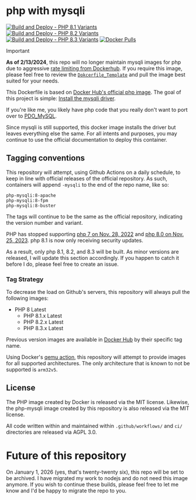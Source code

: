 # php with mysqli

[![Build and Deploy - PHP 8.1 Variants](https://github.com/sohmc/php-mysqli/actions/workflows/build-8-1-image.yml/badge.svg)](https://github.com/sohmc/php-mysqli/actions/workflows/build-8-1-image.yml)
[![Build and Deploy - PHP 8.2 Variants](https://github.com/sohmc/php-mysqli/actions/workflows/build-8-2-image.yml/badge.svg)](https://github.com/sohmc/php-mysqli/actions/workflows/build-8-2-image.yml)
[![Build and Deploy - PHP 8.3 Variants](https://github.com/sohmc/php-mysqli/actions/workflows/build-8-3-image.yml/badge.svg)](https://github.com/sohmc/php-mysqli/actions/workflows/build-8-3-image.yml)
[![Docker Pulls](https://img.shields.io/docker/pulls/sohmc/php-mysqli)](https://hub.docker.com/r/sohmc/php-mysqli)

> [!IMPORTANT]
> **As of 2/13/2024**, this repo will no longer maintain mysqli images for php due to aggressive [rate limiting from Dockerhub](https://docs.docker.com/docker-hub/usage/).  If you require this image, please feel free to review the [`Dokcerfile_Template`](ci/Dockerfile_Template) and pull the image best suited for your needs.

This Dockerfile is based on [Docker Hub's official php image](https://hub.docker.com/_/php).  The goal of this project is
simple: [Install the mysqli driver](https://www.php.net/manual/en/book.mysqli.php).

If you're like me, you likely have php code that you really don't want to port over to [PDO_MySQL](https://www.php.net/manual/en/ref.pdo-mysql.php).

Since mysqli is still supported, this docker image installs the driver but leaves everything else the same.  For all intents and purposes, you may continue to use the official documentation to deploy this container.

## Tagging conventions

This repository will attempt, using Github Actions on a daily schedule, to keep in line with official releases of the official repository.  As such, containers will append `-mysqli` to the end of the repo name, like so:

```
php-mysqli:8-apache
php-mysqli:8-fpm
php-mysqli:8-buster
```

The tags will continue to be the same as the official repository, indicating the version number and variant.

PHP has stopped supporting 
[php 7 on Nov. 28, 2022](https://www.php.net/eol.php) and [php 8.0 on Nov. 25, 2023](https://www.php.net/eol.php).  php 8.1 is now only receiving security updates.

As a result, only php 8.1, 8.2, and 8.3 will be built.  As minor versions are released, I will update this section accordingly.  If you happen to catch it before I do, please feel free to create an issue.

### Tag Strategy

To decrease the load on Github's servers, this repository will always pull the following images:

- PHP 8 Latest
  - PHP 8.1.x Latest
  - PHP 8.2.x Latest
  - PHP 8.3.x Latest

Previous version images are available in [Docker Hub](https://hub.docker.com/r/sohmc/php-mysqli) by their specific tag name.

Using Docker's [qemu action](https://github.com/docker/setup-qemu-action), this repository will attempt to provide images for all supported architectures.  The only architecture that is known to not be supported is `arm32v5`.

## License

The PHP image created by Docker is released via the MIT license.  Likewise, the php-mysqli image created by this repository is also released via the MIT license.

All code written within and maintained within `.github/workflows/` and `ci/` directories are released via AGPL 3.0.


# Future of this repository

On January 1, 2026 (yes, that's twenty-twenty six), this repo will be set to be archived.  I have migrated my work to nodejs and do not need this image anymore.  If you wish to continue these builds, please feel free to let me know and I'd be happy to migrate the repo to you.

